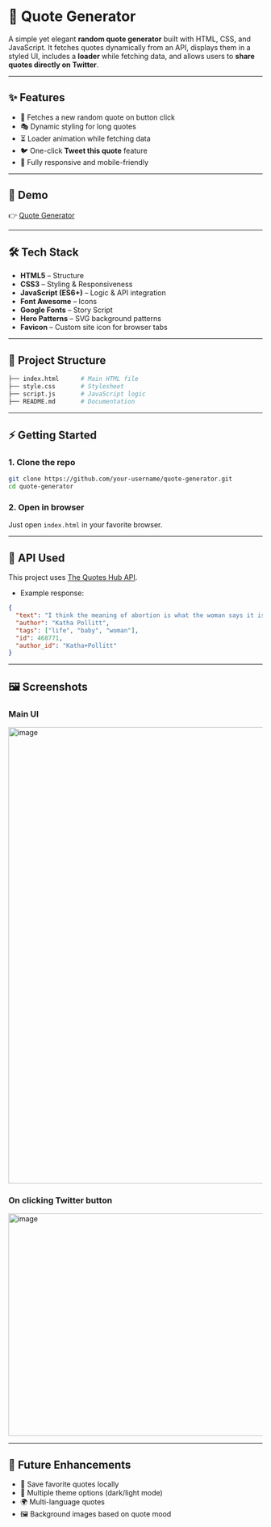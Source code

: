 
# 📖 Quote Generator

A simple yet elegant **random quote generator** built with HTML, CSS, and JavaScript.
It fetches quotes dynamically from an API, displays them in a styled UI, includes a **loader** while fetching data, and allows users to **share quotes directly on Twitter**.

---

## ✨ Features

* 🔄 Fetches a new random quote on button click
* 🎭 Dynamic styling for long quotes
* ⏳ Loader animation while fetching data
* 🐦 One-click **Tweet this quote** feature
* 📱 Fully responsive and mobile-friendly

---

## 🚀 Demo

👉 [Quote Generator](https://lakhmibhargavi.github.io/quote-generator/)

---

## 🛠️ Tech Stack

* **HTML5** – Structure
* **CSS3** – Styling & Responsiveness
* **JavaScript (ES6+)** – Logic & API integration
* **Font Awesome** – Icons
* **Google Fonts** – Story Script
* **Hero Patterns** – SVG background patterns
* **Favicon** – Custom site icon for browser tabs

---

## 📂 Project Structure

```bash
├── index.html      # Main HTML file
├── style.css       # Stylesheet
├── script.js       # JavaScript logic
├── README.md       # Documentation
```

---

## ⚡ Getting Started

### 1. Clone the repo

```bash
git clone https://github.com/your-username/quote-generator.git
cd quote-generator
```

### 2. Open in browser

Just open `index.html` in your favorite browser.


---

## 🔧 API Used

This project uses [The Quotes Hub API](https://thequoteshub.com/api/).

* Example response:

```json
{
  "text": "I think the meaning of abortion is what the woman says it is...",
  "author": "Katha Pollitt",
  "tags": ["life", "baby", "woman"],
  "id": 468771,
  "author_id": "Katha+Pollitt"
}
```

---

## 🖼️ Screenshots

### Main UI

<img width="1915" height="903" alt="image" src="https://github.com/user-attachments/assets/89740c5c-54b5-42db-8e2f-26ea38ea6c00" />


### On clicking Twitter button

<img width="1001" height="440" alt="image" src="https://github.com/user-attachments/assets/729ec3cf-97a2-4360-b203-694cfbc3f2df" />

---

## 🔮 Future Enhancements

* 💾 Save favorite quotes locally
* 🎨 Multiple theme options (dark/light mode)
* 🌍 Multi-language quotes
* 🖼️ Background images based on quote mood

